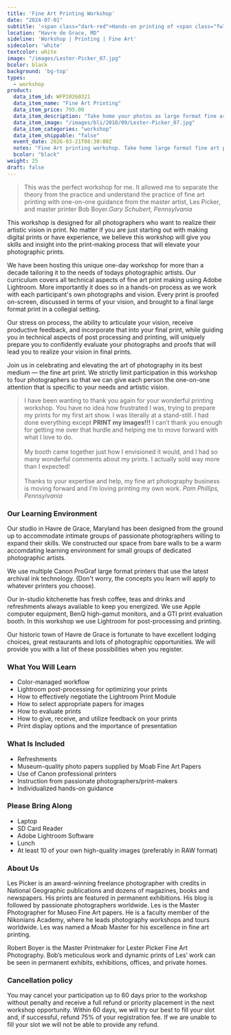 ```yaml
---
title: 'Fine Art Printing Workshop'
date: "2024-07-01"
subtitle: '<span class="dark-red">Hands-on printing of <span class="fw7">your pictures</span> on our professional large-format printers.</span>'
location: "Havre de Grace, MD"
sideline: 'Workshop | Printing | Fine Art'
sidecolor: 'white'
textcolor: white
image: "/images/Lester-Picker_07.jpg"
bcolor: black
background: 'bg-top'
types:
  - workshop
product:
  data_item_id: WFP20260321
  data_item_name: "Fine Art Printing"
  data_item_price: 795.00
  data_item_description: "Take home your photos as large format fine art prints."
  data_item_image: "/images/bli/2018/09/Lester-Picker_07.jpg"
  data_item_categories: "workshop"
  data_item_shippable: "false"
  event_date: 2026-03-21T08:30:00Z
  notes: "Fine Art printing workshop. Take home large format fine art prints."
  bcolor: "black"
weight: 25
draft: false
---
```

> This was the perfect workshop for me. It allowed me to separate the theory from the practice and understand the practice of fine art printing with one-on-one guidance from the master artist, Les Picker, and master printer Bob Boyer.<cite>Gary Schubert, Pennsylvania</cite>

This workshop is designed for all photographers who want to realize their artistic vision in print. No matter if you are just starting out with making digital prints or have experience, we believe this workshop will give you skills and insight into the print-making process that will elevate your photographic prints. 

We have been hosting this unique one-day workshop for more than a decade tailoring it to the needs of todays photographic artists. Our curriculum covers all technical aspects of fine art print making using Adobe Lightroom. More importantly it does so in a hands-on process as we work with each participant's own photographs and vision. Every print is proofed on-screen, discussed in terms of your vision, and brought to a final large format print in a collegial setting. 

Our stress on process, the ability to articulate your vision, receive productive feedback, and incorporate that into your final print, while guiding you in technical aspects of post processing and printing, will uniquely prepare you to confidently  evaluate your photographs and proofs that will lead you to realize your vision in final prints.

Join us in celebrating and elevating the art of photography in its best medium &mdash; the fine art print. We strictly limit participation in this workshop to four photographers so that we can give each person the one-on-one attention that is specific to your needs and artistic vision.


> I have been wanting to thank you again for your wonderful printing workshop.  You have no idea how frustrated I was, trying to prepare my prints for my first art show. I was literally at a stand-still. I had done everything except **PRINT my images!!!** I can’t thank you enough for getting me over that hurdle and helping me to move forward with what I love to do.<br><br>My booth came together just how I envisioned it would, and I had so many wonderful comments about my prints.  I actually sold way more than I expected!<br><br>Thanks to your expertise and help, my fine art photography business is moving forward and I’m loving printing my own work.<cite> Pam Phillips, Pennsylvania</cite>

### Our Learning Environment
Our studio in Havre de Grace, Maryland has been designed from the ground up to accommodate intimate groups of passionate photographers willing to expand their skills. We constructed our space from bare walls to be a warm accomdating learning environment for small groups of dedicated photographic artists.

We use multiple Canon ProGraf large format printers that use the latest archival ink technology. (Don't worry, the concepts you learn will apply to whatever printers you choose).

Our in-studio kitchenette has fresh coffee, teas and drinks and refreshments always available to keep you energized. We use Apple computer equipment, BenQ high-gamut monitors, and a GTI print evaluation booth. In this workshop we use Lightroom for post-processing and printing.

Our historic town of Havre de Grace is fortunate to have excellent lodging choices, great restaurants and lots of photographic opportunities. We will provide you with a list of these possibilities when you register.

### What You Will Learn
- Color-managed workflow
- Lightroom post-processing for optimizing your prints
- How to effectively negotiate the Lightroom Print Module
- How to select appropriate papers for images
- How to evaluate prints
- How to give, receive, and utilize feedback on your prints
- Print display options and the importance of presentation

### What Is Included
- Refreshments
- Museum-quality photo papers supplied by Moab Fine Art Papers
- Use of Canon professional printers
- Instruction from passionate photographers/print-makers
- Individualized hands-on guidance

### Please Bring Along
- Laptop
- SD Card Reader
- Adobe Lightroom Software
- Lunch
- At least 10 of your own high-quality images (preferably in RAW format)

### About Us

Les Picker is an award-winning freelance photographer with credits in National Geographic publications and dozens of magazines, books and newspapers. His prints are featured in permanent exhibitions. His blog is followed by passionate photographers worldwide. Les is the Master Photographer for Museo Fine Art papers. He is a faculty member of the Nikonians Academy, where he leads photography workshops and tours worldwide. Les was named a Moab Master for his excellence in fine art printing.

Robert Boyer is the Master Printmaker for Lester Picker Fine Art Photography. Bob’s meticulous work and dynamic prints of Les’ work can be seen in permanent exhibits, exhibitions, offices, and private homes.

### Cancellation policy 

You may cancel your participation up to 60 days prior to the workshop without penalty and receive a full refund or priority placement in the next workshop opportunity. Within 60 days, we will try our best to fill your slot and, if successful, refund 75% of your registration fee. If we are unable to fill your slot we will not be able to provide any refund.
